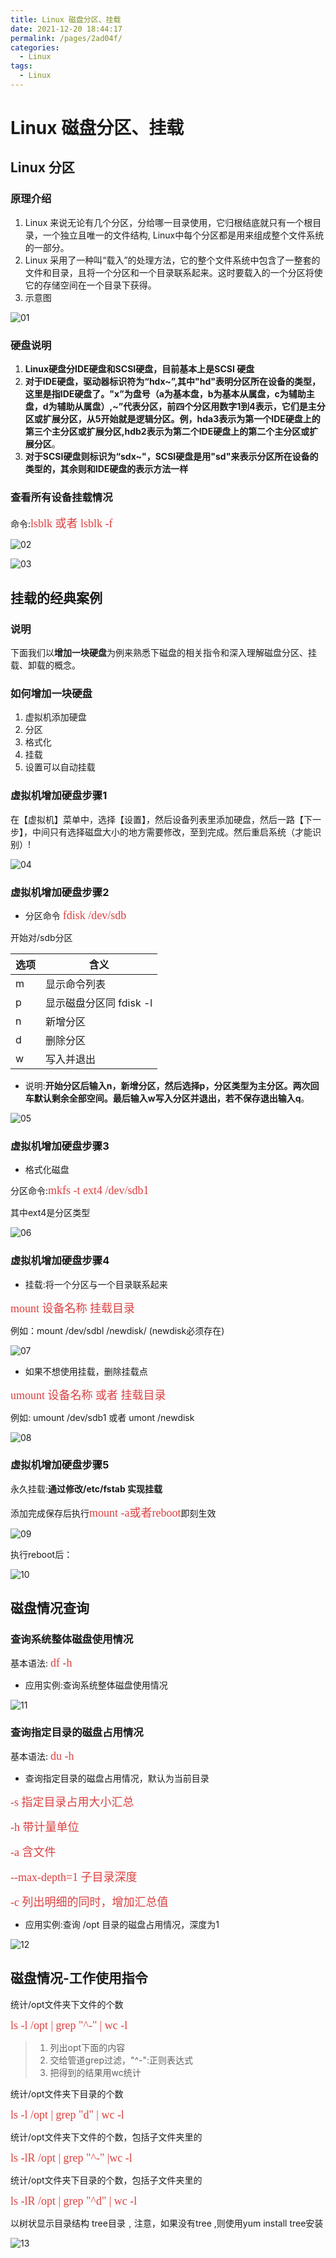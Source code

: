 ```yaml
---
title: Linux 磁盘分区、挂载
date: 2021-12-20 18:44:17
permalink: /pages/2ad04f/
categories:
  - Linux
tags:
  - Linux
---
```

# Linux 磁盘分区、挂载

## Linux 分区

### 原理介绍

1. Linux 来说无论有几个分区，分给哪一目录使用，它归根结底就只有一个根目录，一个独立且唯一的文件结构, Linux中每个分区都是用来组成整个文件系统的一部分。
2. Linux 采用了一种叫“载入”的处理方法，它的整个文件系统中包含了一整套的文件和目录，且将一个分区和一个目录联系起来。这时要载入的一个分区将使它的存储空间在一个目录下获得。
3. 示意图

![01](https://cdn.jsdelivr.net/gh/xustudyxu/image-hosting@master/studynotes/Linux/images/10/01.png)

### 硬盘说明

1. **Linux硬盘分IDE硬盘和SCSI硬盘，目前基本上是SCSI 硬盘**
2. **对于IDE硬盘，驱动器标识符为“hdx~”,其中"hd"表明分区所在设备的类型，这里是指IDE硬盘了。"x”为盘号（a为基本盘，b为基本从属盘，c为辅助主盘，d为辅助从属盘）,~”代表分区，前四个分区用数字1到4表示，它们是主分区或扩展分区，从5开始就是逻辑分区。例，hda3表示为第一个IDE硬盘上的第三个主分区或扩展分区,hdb2表示为第二个IDE硬盘上的第二个主分区或扩展分区**。
3. **对于SCSI硬盘则标识为“sdx~"，SCSI硬盘是用"sd"来表示分区所在设备的类型的，其余则和IDE硬盘的表示方法一样**

### 查看所有设备挂载情况

命令:<font color=#DC4040 size=4 face="黑体">lsblk 或者 lsblk -f</font>

![02](https://cdn.jsdelivr.net/gh/xustudyxu/image-hosting@master/studynotes/Linux/images/10/02.png)

![03](https://cdn.jsdelivr.net/gh/xustudyxu/image-hosting@master/studynotes/Linux/images/10/03.png)

## 挂载的经典案例

### 说明

下面我们以**增加一块硬盘**为例来熟悉下磁盘的相关指令和深入理解磁盘分区、挂载、卸载的概念。

### 如何增加一块硬盘

1. 虚拟机添加硬盘
2. 分区
3. 格式化
4. 挂载
5. 设置可以自动挂载

### 虚拟机增加硬盘步骤1

在【虚拟机】菜单中，选择【设置】，然后设备列表里添加硬盘，然后一路【下一步】，中间只有选择磁盘大小的地方需要修改，至到完成。然后重启系统（才能识别）!

![04](https://cdn.jsdelivr.net/gh/xustudyxu/image-hosting@master/studynotes/Linux/images/10/04.png)

### 虚拟机增加硬盘步骤2

+ 分区命令  <font color=#DC4040 size=4 face="黑体">fdisk  /dev/sdb</font>

开始对/sdb分区

| 选项 | 含义                    |
| ---- | ----------------------- |
| m    | 显示命令列表            |
| p    | 显示磁盘分区同 fdisk -l |
| n    | 新增分区                |
| d    | 删除分区                |
| w    | 写入并退出              |

+ 说明:**开始分区后输入n，新增分区，然后选择p，分区类型为主分区。两次回车默认剩余全部空间。最后输入w写入分区并退出，若不保存退出输入q**。

![05](https://cdn.jsdelivr.net/gh/xustudyxu/image-hosting@master/studynotes/Linux/images/10/05.png)

### 虚拟机增加硬盘步骤3

+ 格式化磁盘

分区命令:<font color=#DC4040 size=4 face="黑体">mkfs -t ext4 /dev/sdb1</font>

其中ext4是分区类型

![06](https://cdn.jsdelivr.net/gh/xustudyxu/image-hosting@master/studynotes/Linux/images/10/06.png)

### 虚拟机增加硬盘步骤4

+ 挂载:将一个分区与一个目录联系起来

 <font color=#DC4040 size=4 face="黑体">mount   设备名称  挂载目录</font>

例如：mount	/dev/sdbl    /newdisk/  (newdisk必须存在)

![07](https://cdn.jsdelivr.net/gh/xustudyxu/image-hosting@master/studynotes/Linux/images/10/07.png)

+ 如果不想使用挂载，删除挂载点

<font color=#DC4040 size=4 face="黑体">umount 设备名称 或者 挂载目录</font>

例如: umount /dev/sdb1 或者 umont   /newdisk

![08](https://cdn.jsdelivr.net/gh/xustudyxu/image-hosting@master/studynotes/Linux/images/10/08.png)

### 虚拟机增加硬盘步骤5

永久挂载:**通过修改/etc/fstab 实现挂载**

添加完成保存后执行<font color=#DC4040 size=4 face="黑体">mount -a或者reboot</font>即刻生效

![09](https://cdn.jsdelivr.net/gh/xustudyxu/image-hosting@master/studynotes/Linux/images/10/09.png)

执行reboot后：

![10](https://cdn.jsdelivr.net/gh/xustudyxu/image-hosting@master/studynotes/Linux/images/10/10.png)

## 磁盘情况查询

### 查询系统整体磁盘使用情况

基本语法: <font color=#DC4040 size=4 face="黑体">df -h</font>

+ 应用实例:查询系统整体磁盘使用情况

![11](https://cdn.jsdelivr.net/gh/xustudyxu/image-hosting@master/studynotes/Linux/images/10/11.png)

### 查询指定目录的磁盘占用情况

基本语法: <font color=#DC4040 size=4 face="黑体">du -h</font>

+ 查询指定目录的磁盘占用情况，默认为当前目录

<font color=#DC4040 size=4 face="黑体">-s 指定目录占用大小汇总</font>

<font color=#DC4040 size=4 face="黑体">-h 带计量单位</font>

<font color=#DC4040 size=4 face="黑体">-a 含文件</font>

<font color=#DC4040 size=4 face="黑体">--max-depth=1 子目录深度</font>

<font color=#DC4040 size=4 face="黑体">-c 列出明细的同时，增加汇总值</font>

+ 应用实例:查询 /opt 目录的磁盘占用情况，深度为1

![12](https://cdn.jsdelivr.net/gh/xustudyxu/image-hosting@master/studynotes/Linux/images/10/12.png)

## 磁盘情况-工作使用指令

统计/opt文件夹下文件的个数

<font color=#DC4040 size=4 face="黑体">ls -l /opt | grep "^-" | wc -l</font>

> 1. 列出opt下面的内容
> 2. 交给管道grep过滤，"^-":正则表达式
> 3. 把得到的结果用wc统计

统计/opt文件夹下目录的个数

<font color=#DC4040 size=4 face="黑体">ls -l /opt | grep "d" | wc -l</font>

统计/opt文件夹下文件的个数，包括子文件夹里的

<font color=#DC4040 size=4 face="黑体">ls -lR /opt | grep "^-" |wc -l</font>

统计/opt文件夹下目录的个数，包括子文件夹里的

<font color=#DC4040 size=4 face="黑体">ls -lR /opt | grep "^d" | wc -l</font>

以树状显示目录结构 tree目录﹐注意，如果没有tree ,则使用yum install tree安装

![13](https://cdn.jsdelivr.net/gh/xustudyxu/image-hosting@master/studynotes/Linux/images/10/13.png)

